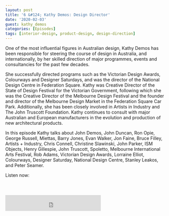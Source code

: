 ```yaml
---
layout: post
title: '6 &#124; Kathy Demos: Design Director'
date: '2020-02-03'
guest: kathy_demos
categories: [Episodes]
tags: [interior-design, product-design, design-direction]
---
```


One of the most influential figures in Australian design, Kathy Demos has been
responsible for steering the course of design in Australia, and internationally,
by her skilled direction of major programmes, events and consultancies for the
past few decades.

She successfully directed programs such as the Victorian Design Awards,
Colourways and Designer Saturdays, and was the director of the National Design
Centre in Federation Square. Kathy was Creative Director of the State of Design
Festival for the Victorian Government, following which she was the Creative
Director of the Melbourne Design Festival and the founder and director of the
Melbourne Design Market in the Federation Square Car Park. Additionally, she has
been closely involved in Artists in Industry and The John Truscott
Foundation. Kathy continues to consult with major Australian and European
manufacturers in the evolution and production of new architectural products.

In this episode Kathy talks about John Demos, John Duncan, Ron Opie, George
Russell, Miettas, Barry Jones, Evan Walker, Jon Faine, Bruce Filley, Artists +
Industry, Chris Connell, Christine Slawinski, John Parker, ISM Objects, Henry
Gillespie, John Truscott, Spoletto, Melbourne International Arts Festival, Rob
Adams, Victorian Design Awards, Lorraine Elliot, Colourways, Designer Saturday,
National Design Centre, Stanley Leakos, and Peter Seamer. 

Listen now:
<div class="responsive-embed" style="padding-top: 8%;">
  <iframe src="https://archive.org/embed/designconv-2020-02-03-episode-006-kathy-demos" class="responsive-embed-item" height="50" frameborder="0" webkitallowfullscreen="true" mozallowfullscreen="true" allowfullscreen></iframe>
</div>
